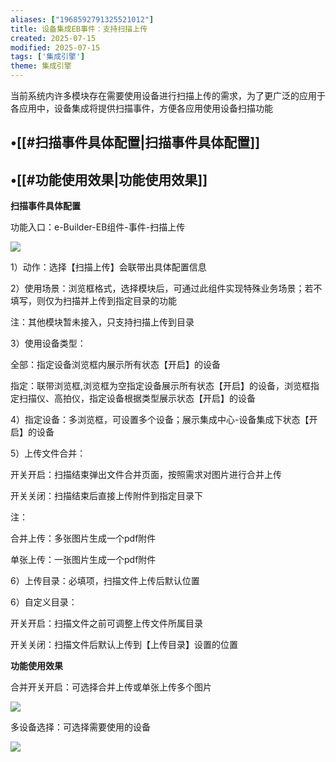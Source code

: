 ```yaml
---
aliases: ["1968592791325521012"]
title: 设备集成EB事件：支持扫描上传
created: 2025-07-15
modified: 2025-07-15
tags: ['集成引擎']
theme: 集成引擎
---
```


当前系统内许多模块存在需要使用设备进行扫描上传的需求，为了更广泛的应用于各应用中，设备集成将提供扫描事件，方便各应用使用设备扫描功能

## •[[#扫描事件具体配置|扫描事件具体配置]]

## •[[#功能使用效果|功能使用效果]]

**扫描事件具体配置**

功能入口：e-Builder-EB组件-事件-扫描上传

![](e206eeb3961d4e3f9a6bcd72507f33da.jpg)

1）动作：选择【扫描上传】会联带出具体配置信息

2）使用场景：浏览框格式，选择模块后，可通过此组件实现特殊业务场景；若不填写，则仅为扫描并上传到指定目录的功能

注：其他模块暂未接入，只支持扫描上传到目录

3）使用设备类型：

全部：指定设备浏览框内展示所有状态【开启】的设备

指定：联带浏览框,浏览框为空指定设备展示所有状态【开启】的设备，浏览框指定扫描仪、高拍仪，指定设备根据类型展示状态【开启】的设备

4）指定设备：多浏览框，可设置多个设备；展示集成中心-设备集成下状态【开启】的设备

5）上传文件合并：

开关开启：扫描结束弹出文件合并页面，按照需求对图片进行合并上传

开关关闭：扫描结束后直接上传附件到指定目录下

注：

合并上传：多张图片生成一个pdf附件

单张上传：一张图片生成一个pdf附件

6）上传目录：必填项，扫描文件上传后默认位置

6）自定义目录：

开关开启：扫描文件之前可调整上传文件所属目录

开关关闭：扫描文件后默认上传到【上传目录】设置的位置

**功能使用效果**

合并开关开启：可选择合并上传或单张上传多个图片

![](ecc08fdba81e56e1b70dfc2cc38103eb.jpg)

多设备选择：可选择需要使用的设备

![](98f6bc4dc972da558651d5d9e3f70444.jpg)